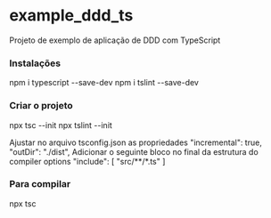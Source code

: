 # example_ddd_ts
Projeto de exemplo de aplicação de DDD com TypeScript


### Instalações
npm i typescript --save-dev
npm i tslint --save-dev

### Criar o projeto
npx tsc --init
npx tslint --init

Ajustar no arquivo tsconfig.json as propriedades
    "incremental": true,                              
    "outDir": "./dist",
    Adicionar o seguinte bloco no final da estrutura do compiler options
        "include": [
            "src/**/*.ts"
        ]

### Para compilar
npx tsc        